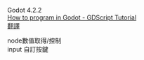 Godot 4.2.2  
[How to program in Godot - GDScript Tutorial](https://www.youtube.com/watch?v=e1zJS31tr88 "link")   
[翻譯](https://www.bilibili.com/video/BV1fs421A7kq "link")  

node數值取得/控制  
input 自訂按鍵
